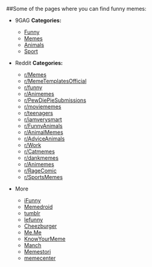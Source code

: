##Some of the pages where you can find funny memes:

* 9GAG
  **Categories:**
    * [Funny](https://9gag.com/funny)
    * [Memes](https://9gag.com/memes)
    * [Animals](https://9gag.com/animals)
    * [Sport](https://9gag.com/sport)

* Reddit
  **Categories:**
    * [r/Memes](https://www.reddit.com/r/memes/)
    * [r/MemeTemplatesOfficial](https://www.reddit.com/r/MemeTemplatesOfficial/)
    * [r/funny](https://www.reddit.com/r/funny/)
    * [r/Animemes](https://www.reddit.com/r/Animemes/)
    * [r/PewDiePieSubmissions](https://www.reddit.com/r/PewDiePieSubmissions/)
    * [r/moviememes](https://www.reddit.com/r/moviememes/)
    * [r/teenagers](https://www.reddit.com/r/teenagers/)
    * [r/iamverysmart](https://www.reddit.com/r/iamverysmart/)
    * [r/FunnyAnimals](https://www.reddit.com/r/FunnyAnimals/)
    * [r/AnimalMemes](https://www.reddit.com/r/AnimalMemes/)
    * [r/AdviceAnimals](https://www.reddit.com/r/AdviceAnimals/)
    * [r/Work](https://www.reddit.com/r/Work/)
    * [r/Catmemes](https://www.reddit.com/r/Catmemes/)
    * [r/dankmemes](r/dankmemes)
    * [r/Animemes](https://www.reddit.com/r/Animemes/)
    * [r/RageComic](https://www.reddit.com/r/fffffffuuuuuuuuuuuu/)
    * [r/SportsMemes](https://www.reddit.com/r/SportsMemes/)
* More
    * [iFunny](https://ifunny.co/)
    * [Memedroid](https://www.memedroid.com)
    * [tumblr](https://www.tumblr.com/search/memes)
    * [lefunny](https://lefunny.net/funny-jokes/)
    * [Cheezburger](https://memebase.cheezburger.com/)
    * [Me.Me](https://me.me/)
    * [KnowYourMeme](https://knowyourmeme.com/)
    * [Manch](https://manch.app/hi)
    * [Memestori](https://memestori.com/)
    * [memecenter](https://www.memecenter.com)
